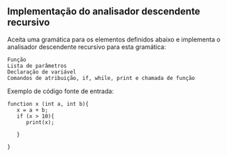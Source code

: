 ## Implementação do analisador descendente recursivo

Aceita uma gramática para os elementos definidos abaixo e implementa o analisador descendente recursivo para esta gramática:
```
Função
Lista de parâmetros
Declaração de variável
Comandos de atribuição, if, while, print e chamada de função
```
Exemplo de código fonte de entrada:
```
function x (int a, int b){
   x = a + b;
   if (x > 10){
      print(x);

   }

}
```

